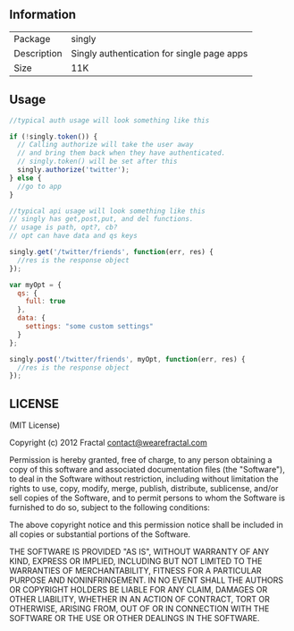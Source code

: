 ## Information

<table>
<tr>
<td>Package</td><td>singly</td>
</tr>
<tr>
<td>Description</td>
<td>Singly authentication for single page apps</td>
</tr>
<tr>
<td>Size</td>
<td>11K</td>
</tr>
</table>

## Usage

```javascript
//typical auth usage will look something like this

if (!singly.token()) {
  // Calling authorize will take the user away
  // and bring them back when they have authenticated.
  // singly.token() will be set after this
  singly.authorize('twitter');
} else {
  //go to app
}
```

```javascript
//typical api usage will look something like this
// singly has get,post,put, and del functions.
// usage is path, opt?, cb?
// opt can have data and qs keys

singly.get('/twitter/friends', function(err, res) {
  //res is the response object
});

var myOpt = {
  qs: {
    full: true
  },
  data: {
    settings: "some custom settings"
  }
};

singly.post('/twitter/friends', myOpt, function(err, res) {
  //res is the response object
});

```

## LICENSE

(MIT License)

Copyright (c) 2012 Fractal <contact@wearefractal.com>

Permission is hereby granted, free of charge, to any person obtaining
a copy of this software and associated documentation files (the
"Software"), to deal in the Software without restriction, including
without limitation the rights to use, copy, modify, merge, publish,
distribute, sublicense, and/or sell copies of the Software, and to
permit persons to whom the Software is furnished to do so, subject to
the following conditions:

The above copyright notice and this permission notice shall be
included in all copies or substantial portions of the Software.

THE SOFTWARE IS PROVIDED "AS IS", WITHOUT WARRANTY OF ANY KIND,
EXPRESS OR IMPLIED, INCLUDING BUT NOT LIMITED TO THE WARRANTIES OF
MERCHANTABILITY, FITNESS FOR A PARTICULAR PURPOSE AND
NONINFRINGEMENT. IN NO EVENT SHALL THE AUTHORS OR COPYRIGHT HOLDERS BE
LIABLE FOR ANY CLAIM, DAMAGES OR OTHER LIABILITY, WHETHER IN AN ACTION
OF CONTRACT, TORT OR OTHERWISE, ARISING FROM, OUT OF OR IN CONNECTION
WITH THE SOFTWARE OR THE USE OR OTHER DEALINGS IN THE SOFTWARE.
